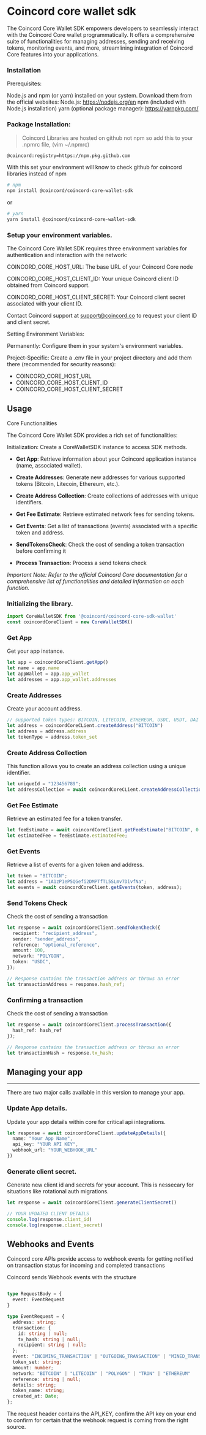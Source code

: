 # Coincord core wallet sdk 
The Coincord Core Wallet SDK empowers developers to seamlessly interact with the Coincord Core wallet programmatically. It offers a comprehensive 
suite of functionalities for managing addresses, sending and receiving tokens, monitoring events, and more, streamlining integration of Coincord Core features into your applications.
 
### Installation
Prerequisites:

Node.js and npm (or yarn) installed on your system. Download them from the official websites:
Node.js: https://nodejs.org/en
npm (included with Node.js installation)
yarn (optional package manager): https://yarnpkg.com/

### Package Installation:

> Coincord Libraries are hosted on github not npm so add this to your .npmrc file, (vim ~/.npmrc)
```sh
@coincord:registry=https://npm.pkg.github.com
```
With this set your environment will know to check github for coincord libraries instead of npm

```sh
# npm
npm install @coincord/coincord-core-wallet-sdk
```
or
```sh
# yarn
yarn install @coincord/coincord-core-wallet-sdk
```

### Setup your environment variables.
The Coincord Core Wallet SDK requires three environment variables for authentication and interaction with the network:

COINCORD_CORE_HOST_URL: The base URL of your Coincord Core node

COINCORD_CORE_HOST_CLIENT_ID: Your unique Coincord client ID obtained from Coincord support.

COINCORD_CORE_HOST_CLIENT_SECRET: Your Coincord client secret associated with your client ID.

Contact Coincord support at support@coincord.co to request your client ID and client secret.

Setting Environment Variables:

Permanently: Configure them in your system's environment variables.

Project-Specific: Create a .env file in your project directory and add them there (recommended for security reasons):

- COINCORD_CORE_HOST_URL
- COINCORD_CORE_HOST_CLIENT_ID
- COINCORD_CORE_HOST_CLIENT_SECRET


## Usage

Core Functionalities

The Coincord Core Wallet SDK provides a rich set of functionalities:

Initialization: Create a CoreWalletSDK instance to access SDK methods.
- **Get App**: Retrieve information about your Coincord application instance (name, associated wallet).

- **Create Addresses**: Generate new addresses for various supported tokens (Bitcoin, Litecoin, Ethereum, etc.).

- **Create Address Collection**: Create collections of addresses with unique identifiers.

- **Get Fee Estimate**: Retrieve estimated network fees for sending tokens.
- **Get Events**: Get a list of transactions (events) associated with a specific token and address.

- **SendTokensCheck**: Check the cost of sending a token transaction before confirming it

- **Process Transaction**: Process a send tokens check

*Important Note: Refer to the official Coincord Core documentation for a comprehensive list of functionalities and detailed information on each function.*

### Initializing the library.
```ts
import CoreWalletSDK from '@coincord/coincord-core-sdk-wallet'
const coincordCoreClient = new CoreWalletSDK()
```
### Get App
Get your app instance.
```ts
let app = coincordCoreClient.getApp()
let name = app.name
let appWallet = app.app_wallet
let addresses = app.app_wallet.addresses
```

### Create Addresses
Create your account address.
```ts
// supported token types: BITCOIN, LITECOIN, ETHEREUM, USDC, USDT, DAI
let address = coincordCoreCLient.createAddress("BITCOIN")
let address = address.address
let tokenType = address.token_set
```

### Create Address Collection
This function allows you to create an address collection using a unique identifier.
```ts
let uniqueId = "123456789";
let addressCollection = await coincordCoreCLient.createAddressCollection(uniqueId);
```


### Get Fee Estimate
Retrieve an estimated fee for a token transfer.
```ts
let feeEstimate = await coincordCoreClient.getFeeEstimate("BITCOIN", 0.01, "recipient_address", "BITCOIN");
let estimatedFee = feeEstimate.estimatedFee;
```

### Get Events
Retrieve a list of events for a given token and address.
```ts
let token = "BITCOIN";
let address = "1A1zP1eP5QGefi2DMPTfTL5SLmv7DivfNa";
let events = await coincordCoreClient.getEvents(token, address);
```

### Send Tokens Check
Check the cost of sending a transaction
```ts
let response = await coincordCoreClient.sendTokenCheck({
  recipient: "recipient_address",
  sender: "sender_address",
  reference: "optional_reference",
  amount: 100,
  network: "POLYGON",
  token: "USDC",
});

// Response contains the transaction address or throws an error
let transactionAddress = response.hash_ref;
```

### Confirming a transaction
Check the cost of sending a transaction
```ts
let response = await coincordCoreClient.processTransaction({
  hash_ref: hash_ref
});

// Response contains the transaction address or throws an error
let transactionHash = response.tx_hash;
```

## Managing your app
-----
There are two major calls available in this version to manage your app.
### Update App details.
Update your app details within core for critical api integrations.
```ts
let response = await coincordCoreClient.updateAppDetails({
  name: "Your App Name",
  api_key: "YOUR API KEY",
  webhook_url: "YOUR_WEBHOOK_URL"
})
```
### Generate client secret.
Generate new client id and secrets for your account. This is nessecary for situations like rotational auth migrations.
```ts
let response = await coincordCoreClient.generateClientSecret()

// YOUR UPDATED CLIENT DETAILS
console.log(response.client_id)
console.log(response.client_secret)
```

## Webhooks and Events
Coincord core APIs provide access to webhook events for getting notified on transaction status for incoming and completed transactions

Coincord sends Webhook events with the structure

```ts

type RequestBody = {
  event: EventRequest
}

type EventRequest = {
  address: string;
  transaction: {
    id: string | null;
    tx_hash: string | null;
    recipient: string | null;
  };
  event: "INCOMING_TRANSACTION" | "OUTGOING_TRANSACTION" | "MINED_TRANSACTION"; 
  token_set: string;
  amount: number;
  network: "BITCOIN" | "LITECOIN" | "POLYGON" | "TRON" | "ETHEREUM"
  reference: string | null;
  details: string;
  token_name: string;
  created_at: Date;
};
```

The request header contains the API_KEY, confirm the API key on your end to confirm for certain that the webhook request is coming from the right source.